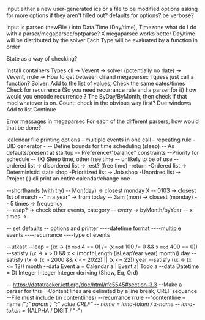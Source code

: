 
input
    either a new user-generated ics
    or a file to be modified
    options
        asking for more options if they aren't filled out?
        defaults for options?
        be verbose?

input is parsed (newFile ) into Data.Time (Day/time), Timezone
    what do I do with a parser/megaparsec/optparse? X
        megaparsec works better
Day/time will be distributed by the solver
Each Type will be evaluated by a function in order

State as a way of checking? 

Install containers
Types cli -> Vevent -> solver (potentially no date) -> Vevent, rrule -> 
How to get between cli and megaparsec
    I guess just call a function?
Solver: 
Add to the list of values,
Check the same dates/times
Check for recurrence 
   (So you need recurrance rule and a parser for it)
   how would you encode recurrence ?
    The ByDay/ByMonth, then check if that mod whatever is on. 
    Count: check in the obvious way first? 
 Due windows
Add to list
Continue

Error messages in megaparsec
    For each of the different parsers, how would that be done?
    



icalendar file printing options
    - multiple events in one call
    - repeating rule
    - UID generator
    -
-- Define bounds for time scheduling (sleep)
    -- As defaults/present at startup
-- Preference/"balance" constraints
    --Priority for schedule
-- (X) Sleep time, other free time
    -- unlikely to be of use
-- ordered list -> disordered list -> rest? (free time)
    -return 
    -Ordered list -> Deterministic state shop
    -Prioritized list -> Job shop
    -Unordred list -> Project
( ) cli print an entire calendar/change one


--shorthands (with try)
    -- Mon(day)    -> closest monday X
    -- 0103        -> closest 1st of march
    --"in a year"  -> from today
    -- 3am (mon)   -> closest (monday)
    -- 5 times     -> frequency  
    -- asap?       -> check other events, category
    -- every       -> byMonth/byYear
    -- x times     -> 


-- set defaults 
-- options and printer
----datetime format
----multiple events
----recurrance
----type of events



--utkast
--leap = (\x -> (x `mod` 4 == 0) /= (x `mod` 100 /= 0 && x `mod` 400 == 0))
--satisfy (\x -> x > 0 && x < (monthLength (isLeapYear year) month)) day
--satisfy (\x -> (x > 2000 && x <= 2022) || (x <= 22)) year 
--satisfy (\x -> (x <= 12)) month
--data Event a = Calendar a | Event a| Todo a
--data Datetime = Dt Integer Integer Integer deriving (Show, Eq, Ord)


-- https://datatracker.ietf.org/doc/html/rfc5545#section-3.3
--Make a parser for this
--Content lines are delimited by a line break, CRLF sequence
--File must include (in contentlines) 
--recurrance rrule
--"contentline   = name *(";" param ) ":" value CRLF" 
    -- name = iana-token / x-name
    -- iana-token    = 1*(ALPHA / DIGIT / "-")